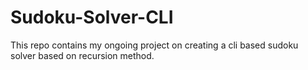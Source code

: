 # Sudoku-Solver-CLI
This repo contains my ongoing project on creating a cli based sudoku solver based on recursion method. 
